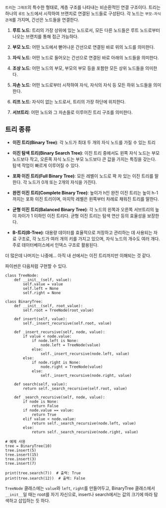 ``트리``는 ``그래프``의 특수한 형태로, 계층 구조를 나타내는 비순환적인 연결 구조이다. 트리는 하나의 ``루트`` 노드에서 시작하여 브랜치로 연결된 노드들로 구성된다. 각 노드는 ``부모-자식 관계``를 가지며, 간선은 노드들을 연결한다.

1. **루트 노드**: 트리의 가장 상위에 있는 노드로서, 모든 다른 노드들은 루트 노드로부터 나오는 브랜치를 통해 접근 가능하다.

2. **부모 노드**: 어떤 노드에서 뻗어나온 간선으로 연결된 바로 위의 노드를 의미한다.

3. **자식 노드**: 어떤 노드로 들어오는 간선으로 연결된 바로 아래의 노드들을 의미한다.

4. **조상 노드**: 어떤 노드의 부모, 부모의 부모 등을 포함한 모든 상위 노드들을 의미한다.

5. **자손 노드**: 어떤 노드로부터 시작하여 자식, 자식의 자식 등 모든 하위 노드들을 의미한다.

6. **리프 노드**: 자식이 없는 노드로서, 트리의 가장 하단에 위치한다.

7. **서브트리**: 어떤 노드와 그 자손들로 이루어진 트리 구조를 의미한다.


트리 종류
---
- **이진 트리(Binary Tree)**: 각 노드가 최대 두 개의 자식 노드를 가질 수 있는 트리

- **이진 탐색 트리(Binary Search Tree)**: 이진 트리 중에서도 왼쪽 자식 노드는 부모 노드보다 작고, 오른쪽 자식 노드는 부모 노드보다 큰 값을 가지는 특징을 갖는다. 탐색 작업이 빠르게 이루어질 수 있다.

- **포화 이진 트리(Full Binary Tree)**: 모든 레벨이 노드로 꽉 차 있는 이진 트리를 말한다. 각 노드가 0개 또는 2개의 자식을 가진다.

- **완전 이진 트리(Complete Binary Tree)**: 높이가 h인 완전 이진 트리는 높이 h-1까지는 포화 이진 트리이며, 마지막 레벨은 왼쪽부터 차례로 채워진 트리를 말한다.

- **균형 이진 트리(Balanced Binary Tree)**: 각 노드의 왼쪽과 오른쪽 서브트리의 높이 차이가 1 이하인 이진 트리다. 균형 이진 트리는 탐색 연산 등의 효율성을 보장한다.

- **B-트리(B-Tree)**: 대용량 데이터를 효율적으로 저장하고 관리하는 데 사용되는 자료 구조로, 각 노드가 여러 개의 키를 가지고 있으며, 자식 노드의 개수도 여러 개다. 주로 데이터베이스에서 인덱스 구조로 활용된다.

더 많은데 나머지는 나중에... 아직 내 선에서는 이진 트리까지만 이해되는 것 같다.

파이썬은 다음처럼 구현할 수 있다.

```
class TreeNode:
    def __init__(self, value):
        self.value = value
        self.left = None
        self.right = None

class BinaryTree:
    def __init__(self, root_value):
        self.root = TreeNode(root_value)

    def insert(self, value):
        self._insert_recursive(self.root, value)

    def _insert_recursive(self, node, value):
        if value < node.value:
            if node.left is None:
                node.left = TreeNode(value)
            else:
                self._insert_recursive(node.left, value)
        else:
            if node.right is None:
                node.right = TreeNode(value)
            else:
                self._insert_recursive(node.right, value)

    def search(self, value):
        return self._search_recursive(self.root, value)

    def _search_recursive(self, node, value):
        if node is None:
            return False
        if node.value == value:
            return True
        elif value < node.value:
            return self._search_recursive(node.left, value)
        else:
            return self._search_recursive(node.right, value)

# 예제 사용
tree = BinaryTree(10)
tree.insert(5)
tree.insert(15)
tree.insert(3)
tree.insert(7)

print(tree.search(7))  # 출력: True
print(tree.search(12))  # 출력: False
```

``TreeNode`` 클래스에는 ``value``와 ``left``, ``right``를 만들어두고, BinaryTree 클래스에서 ``__init__``일 때는 root를 자기 자신으로, insert나 search에서는 값의 크기에 따라 탐색하고 삽입하는 듯 하다.